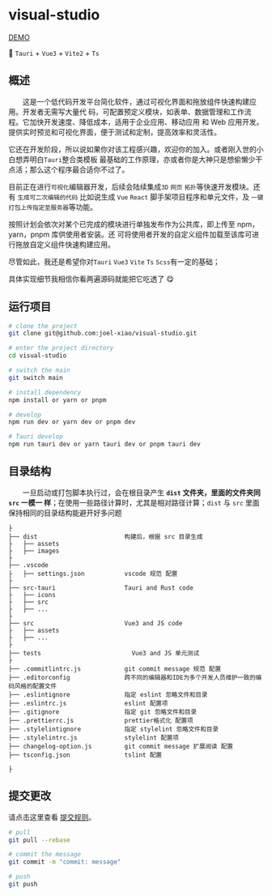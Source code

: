 # visual-studio

<!-- ![awesome-vite](https://camo.githubusercontent.com/abb97269de2982c379cbc128bba93ba724d8822bfbe082737772bd4feb59cb54/68747470733a2f2f63646e2e7261776769742e636f6d2f73696e647265736f726875732f617765736f6d652f643733303566333864323966656437386661383536353265336136336531353464643865383832392f6d656469612f62616467652e737667)
![GitHub license](https://img.shields.io/github/license/caoxiemeihao/electron-vue-vite?style=flat)
![GitHub stars](https://img.shields.io/github/stars/caoxiemeihao/electron-vue-vite?color=fa6470&style=flat)
![GitHub forks](https://img.shields.io/github/forks/caoxiemeihao/electron-vue-vite?style=flat) -->

<!-- **[English](README.md) | 简体中文** -->

[DEMO](https://visual-studio-one.vercel.app/)

🥳 `Tauri` + `Vue3` + `Vite2` + `Ts`

## 概述

&emsp;&emsp;这是一个低代码开发平台简化软件，通过可视化界面和拖放组件快速构建应用。开发者无需写大量代
码，可配置预定义模块，如表单、数据管理和工作流程。它加快开发速度、降低成本，适用于企业应用、移动应用
和 Web 应用开发。提供实时预览和可视化界面，便于测试和定制，提高效率和灵活性。

它还在开发阶段，所以说如果你对该工程感兴趣，欢迎你的加入。或者刚入世的小白想弄明白`Tauri`整合类模板
最基础的工作原理，亦或者你是大神只是想偷懒少干点活；那么这个程序最合适你不过了。

目前正在进行`可视化`编辑器开发，后续会陆续集成`3D` `网页` `拓扑`等快速开发模块。还有
`生成可二次编辑的代码` 比如说生成 `Vue` `React` 脚手架项目程序和单元文件，及
`一键打包上传指定至服务器`等功能。

按照计划会依次对某个已完成的模块进行单独发布作为公共库，即上传至 npm，yarn，pnpm 库供使用者安装。还
可将使用者开发的自定义组件加载至该库可进行拖放自定义组件快速构建应用。

尽管如此，我还是希望你对`Tauri` `Vue3` `Vite` `Ts` `Scss`有一定的基础；

具体实现细节我相信你看两遍源码就能把它吃透了 😋

## 运行项目

```bash
# clone the project
git clone git@github.com:joel-xiao/visual-studio.git

# enter the project directory
cd visual-studio

# switch the main
git switch main

# install dependency
npm install or yarn or pnpm

# develop
npm run dev or yarn dev or pnpm dev

# Tauri develop
npm run tauri dev or yarn tauri dev or pnpm tauri dev
```

## 目录结构

&emsp;&emsp;一旦启动或打包脚本执行过，会在根目录产生 **`dist` 文件夹，里面的文件夹同 `src` 一模一
样**；在使用一些路径计算时，尤其是相对路径计算；`dist` 与 `src` 里面保持相同的目录结构能避开好多问题

```tree
├
├── dist                        构建后，根据 src 目录生成
├   ├── assets
├   ├── images
├
├── .vscode
├   ├── settings.json           vscode 规范 配置
├
├── src-tauri                   Tauri and Rust code
├   ├── icons
├   ├── src
├   ├── ...
├
├── src                         Vue3 and JS code
├   ├── assets
├   ├── ...
├
├── tests                         Vue3 and JS 单元测试
├
├── .commitlintrc.js            git commit message 规范 配置
├── .editorconfig               跨不同的编辑器和IDE为多个开发人员维护一致的编码风格的配置文件
├── .eslintignore               指定 eslint 忽略文件和目录
├── .eslintrc.js                eslint 配置项
├── .gitignore                  指定 git 忽略文件和目录
├── .prettierrc.js              prettier格式化 配置项
├── .stylelintignore            指定 stylelint 忽略文件和目录
├── .stylelintrc.js             stylelint 配置项
├── changelog-option.js         git commit message 扩展阅读 配置
├── tsconfig.json               tslint 配置

├
```

## 提交更改

请点击这里查看
[提交规则](https://github.com/xiaowenlong1022/visual-studio/blob/main/.commitlintrc.js)。

```bash
# pull
git pull --rebase

# commit the message
git commit -m "commit: message"

# push
git push
```
